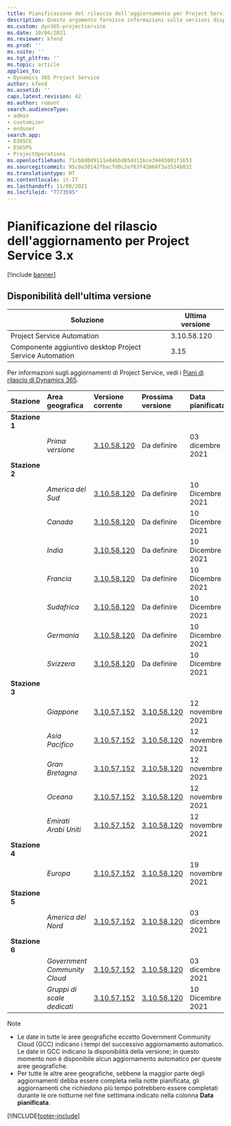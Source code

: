 ```yaml
---
title: Pianificazione del rilascio dell'aggiornamento per Project Service 3.x
description: Questo argomento fornisce informazioni sulle versioni disponibili e future di Dynamics 365 Project Service Automation.
ms.custom: dyn365-projectservice
ms.date: 10/04/2021
ms.reviewer: kfend
ms.prod: ''
ms.suite: ''
ms.tgt_pltfrm: ''
ms.topic: article
applies_to:
- Dynamics 365 Project Service
author: kfend
ms.assetid: ''
caps.latest.revision: 42
ms.author: rumant
search.audienceType:
- admin
- customizer
- enduser
search.app:
- D365CE
- D365PS
- ProjectOperations
ms.openlocfilehash: 71cb8d0d9111e84bbd85dd116ce39465081f1653
ms.sourcegitcommit: 95c0a30142fbacfd0c2ef63f42066f3a3534b832
ms.translationtype: HT
ms.contentlocale: it-IT
ms.lasthandoff: 11/08/2021
ms.locfileid: "7773595"
---
```

# <a name="update-release-schedule-for-project-service-3x"></a>Pianificazione del rilascio dell'aggiornamento per Project Service 3.x

[!include [banner](../includes/psa-now-project-operations.md)]

## <a name="latest-version-availability"></a>Disponibilità dell'ultima versione

| Soluzione  | Ultima versione |
|-------|----|
| Project Service Automation    | 3.10.58.120 |
| Componente aggiuntivo desktop Project Service Automation                | 3.15          |

Per informazioni sugli aggiornamenti di Project Service, vedi i [Piani di rilascio di Dynamics 365](/dynamics365/release-plans/). 

| Stazione  | Area geografica | Versione corrente | Prossima versione |  Data pianificata
| :---   | :---   | :---   | :---   |:---   |         
|<strong>Stazione 1</strong> | |  |  | |
| | <i>Prima versione</i> | [3.10.58.120](whats-new-ur-37.md) | Da definire | 03 dicembre 2021
|<strong>Stazione 2</strong> | |  |  | |
| | <i>America del Sud</i> | [3.10.58.120](whats-new-ur-37.md) | Da definire | 10 Dicembre 2021
| | <i>Canada</i> | [3.10.58.120](whats-new-ur-37.md) | Da definire | 10 Dicembre 2021
| | <i>India</i> | [3.10.58.120](whats-new-ur-37.md) | Da definire | 10 Dicembre 2021
| | <i>Francia</i> | [3.10.58.120](whats-new-ur-37.md) | Da definire | 10 Dicembre 2021
| | <i>Sudafrica</i> | [3.10.58.120](whats-new-ur-37.md) | Da definire | 10 Dicembre 2021
| | <i>Germania</i> | [3.10.58.120](whats-new-ur-37.md) | Da definire | 10 Dicembre 2021
| | <i>Svizzera</i> | [3.10.58.120](whats-new-ur-37.md) | Da definire | 10 Dicembre 2021
|<strong>Stazione 3</strong> | |  |  | |
| | <i>Giappone</i> | [3.10.57.152](whats-new-ur-36.md) | [3.10.58.120](whats-new-ur-37.md) | 12 novembre 2021
| | <i>Asia Pacifico</i> | [3.10.57.152](whats-new-ur-36.md) | [3.10.58.120](whats-new-ur-37.md) | 12 novembre 2021
| | <i>Gran Bretagna</i> | [3.10.57.152](whats-new-ur-36.md) | [3.10.58.120](whats-new-ur-37.md) | 12 novembre 2021
| | <i>Oceana</i> | [3.10.57.152](whats-new-ur-36.md) | [3.10.58.120](whats-new-ur-37.md) | 12 novembre 2021
| | <i>Emirati Arabi Uniti</i> | [3.10.57.152](whats-new-ur-36.md) | [3.10.58.120](whats-new-ur-37.md) | 12 novembre 2021
|<strong>Stazione 4</strong> | |  |  | |
| | <i>Europa</i> | [3.10.57.152](whats-new-ur-36.md) | [3.10.58.120](whats-new-ur-37.md) | 19 novembre 2021
|<strong>Stazione 5</strong> | |  |  | |
| | <i>America del Nord</i> | [3.10.57.152](whats-new-ur-36.md) | [3.10.58.120](whats-new-ur-37.md) | 03 dicembre 2021
|<strong>Stazione 6</strong> | |  |  | |
| | <i>Government Community Cloud</i> | [3.10.57.152](whats-new-ur-36.md) | [3.10.58.120](whats-new-ur-37.md) | 03 dicembre 2021
| | <i>Gruppi di scale dedicati</i> | [3.10.57.152](whats-new-ur-36.md) | [3.10.58.120](whats-new-ur-37.md) | 10 Dicembre 2021



>[!Note]
> - Le date in tutte le aree geografiche eccetto Government Community Cloud (GCC) indicano i tempi del successivo aggiornamento automatico. Le date in GCC indicano la disponibilità della versione; in questo momento non è disponibile alcun aggiornamento automatico per queste aree geografiche.
> - Per tutte le altre aree geografiche, sebbene la maggior parte degli aggiornamenti debba essere completa nella notte pianificata, gli aggiornamenti che richiedono più tempo potrebbero essere completati durante le ore notturne nel fine settimana indicato nella colonna **Data pianificata**.


[!INCLUDE[footer-include](../includes/footer-banner.md)]

